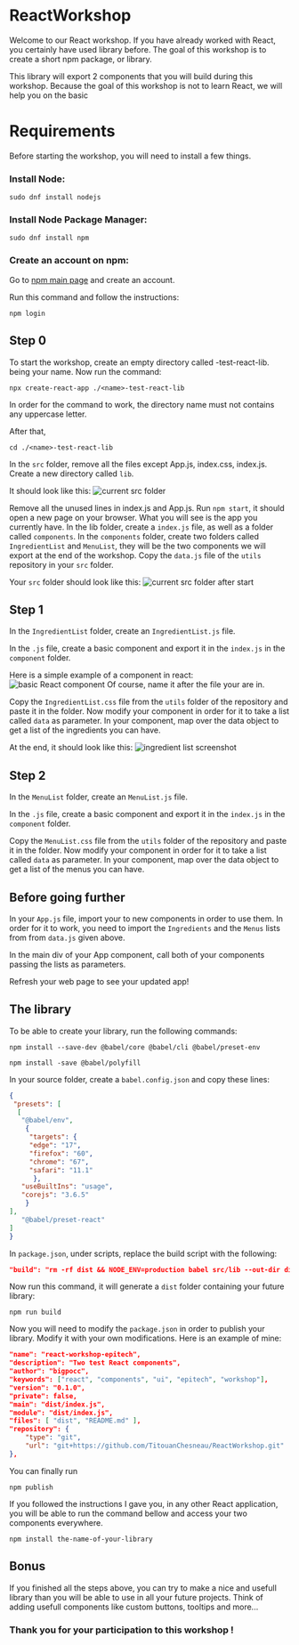 # ReactWorkshop

Welcome to our React workshop. If you have already worked with React, you certainly have used library before.
The goal of this workshop is to create a short npm package, or library.

This library will export 2 components that you will build during this workshop.
Because the goal of this workshop is not to learn React, we will help you on the basic 

# Requirements

Before starting the workshop, you will need to install a few things.

### Install Node:

```shell
sudo dnf install nodejs
```

### Install Node Package Manager:

```shell
sudo dnf install npm
```

### Create an account on npm:

Go to [npm main page](https://www.npmjs.com/) and create an account.

Run this command and follow the instructions:

```shell
npm login
```

## Step 0

To start the workshop, create an empty directory called <name>-test-react-lib.
<name> being your name.
Now run the command:

```shell
npx create-react-app ./<name>-test-react-lib
```

In order for the command to work, the directory name must not contains any uppercase letter.

After that,
```shell
cd ./<name>-test-react-lib
```

In the `src` folder, remove all the files except App.js, index.css, index.js.
Create a new directory called `lib`.

It should look like this:
![current src folder](./resources/first_folder.png)

Remove all the unused lines in index.js and App.js.
Run `npm start`, it should open a new page on your browser.
What you will see is the app you currently have.
In the lib folder, create a `index.js` file, as well as a folder called `components`.
In the `components` folder, create two folders called `IngredientList` and `MenuList`, they will be the two components we will export at the end of the workshop.
Copy the `data.js` file of the `utils` repository in your `src` folder.

Your `src` folder should look like this:
![current src folder after start](./resources/second_folder.png)

## Step 1

In the `IngredientList` folder, create an `IngredientList.js` file.

In the `.js` file, create a basic component and export it in the `index.js` in the `component` folder.

Here is a simple example of a component in react:
![basic React component](./resources/basic_component.png)
Of course, name it after the file your are in.

Copy the `IngredientList.css` file from the `utils` folder of the repository and paste it in the folder.
Now modify your component in order for it to take a list called `data` as parameter.
In your component, map over the data object to get a list of the ingredients you can have.

At the end, it should look like this:
![ingredient list screenshot](./resources/ingredient_list.png)

## Step 2

In the `MenuList` folder, create an `MenuList.js` file.

In the `.js` file, create a basic component and export it in the `index.js` in the `component` folder.

Copy the `MenuList.css` file from the `utils` folder of the repository and paste it in the folder.
Now modify your component in order for it to take a list called `data` as parameter.
In your component, map over the data object to get a list of the menus you can have.

## Before going further

In your `App.js` file, import your to new components in order to use them. In order for it to work, you need to import the `Ingredients` and the `Menus` lists from from `data.js` given above.

In the main div of your App component, call both of your components passing the lists as parameters.

Refresh your web page to see your updated app!

## The library

To be able to create your library, run the following commands:

```shell
npm install --save-dev @babel/core @babel/cli @babel/preset-env

npm install -save @babel/polyfill
```

In your source folder, create a `babel.config.json` and copy these lines:

```json
{
 "presets": [
  [
   "@babel/env",
    {
     "targets": {
     "edge": "17",
     "firefox": "60",
     "chrome": "67",
     "safari": "11.1"
      },
   "useBuiltIns": "usage",
   "corejs": "3.6.5"
    }
],
   "@babel/preset-react"
]
}
```

In `package.json`, under scripts, replace the build script with the following:

```json
"build": "rm -rf dist && NODE_ENV=production babel src/lib --out-dir dist --copy-files";
```

Now run this command, it will generate a `dist` folder containing your future library:

```shell
npm run build
```

Now you will need to modify the `package.json` in order to publish your library.
Modify it with your own modifications. Here is an example of mine:

```json
"name": "react-workshop-epitech",
"description": "Two test React components",
"author": "bigpocc",
"keywords": ["react", "components", "ui", "epitech", "workshop"],
"version": "0.1.0",
"private": false,
"main": "dist/index.js",
"module": "dist/index.js",
"files": [ "dist", "README.md" ],
"repository": {
    "type": "git",
    "url": "git+https://github.com/TitouanChesneau/ReactWorkshop.git"
},
```

You can finally run

```shell
npm publish
```

If you followed the instructions I gave you, in any other React application, you will be able to run the command bellow and access your two components everywhere.

```shell
npm install the-name-of-your-library
```

## Bonus

If you finished all the steps above, you can try to make a nice and usefull library than you will be able to use in all your future projects. Think of adding usefull components like custom buttons, tooltips and more...

### Thank you for your participation to this workshop !